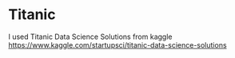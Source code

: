 # Titanic
I used 
Titanic Data Science Solutions from kaggle
https://www.kaggle.com/startupsci/titanic-data-science-solutions
